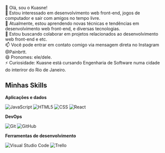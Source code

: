 👋 Olá, sou o Kuasne!<br>
👀 Estou interessado em desenvolvimento web front-end, jogos de computador e sair com amigos no tempo livre.<br>
🌱 Atualmente, estou aprendendo novas técnicas e tendências em desenvolvimento web front-end, e diversas tecnologias.<br>
💞️ Estou buscando colaborar em projetos relacionados ao desenvolvimento web front-end e etc.<br>
📫 Você pode entrar em contato comigo via mensagem direta no Instagram @Painbrtt.<br>
😄 Pronomes: ele/dele.<br>
⚡ Curiosidade: Kuasne está cursando Engenharia de Software numa cidade do interiror do Rio de Janeiro.<br>

## Minhas Skills

**Aplicações e dados**

![JavaScript](https://img.shields.io/badge/-JavaScript-333333?style=flat&logo=javascript)
![HTML5](https://img.shields.io/badge/-HTML5-333333?style=flat&logo=HTML5)
![CSS](https://img.shields.io/badge/-CSS-333333?style=flat&logo=CSS3&logoColor=1572B6)
![React](https://img.shields.io/badge/-React-333333?style=flat&logo=react)

**DevOps**

![Git](https://img.shields.io/badge/-Git-333333?style=flat&logo=git)
![GitHub](https://img.shields.io/badge/-GitHub-333333?style=flat&logo=github)

**Ferramentas de desenvolvimento**

![Visual Studio Code](https://img.shields.io/badge/-Visual%20Studio%20Code-333333?style=flat&logo=visual-studio-code&logoColor=007ACC)
![Trello](https://img.shields.io/badge/-Trello-333333?style=flat&logo=trello&logoColor=007ACC)



<!---
Kuasne/Kuasne is a ✨ special ✨ repository because its `README.md` (this file) appears on your GitHub profile.
You can click the Preview link to take a look at your changes.
--->
